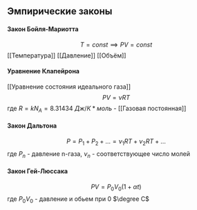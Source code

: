 ## Эмпирические законы
#### Закон Бойля-Мариотта
 $$T = const \implies PV = const$$
 [[Температура]] [[Давление]] [[Объём]]
#### Уравнение Клапейрона
[[Уравнение состояния идеального газа]]
 $$PV = \nu RT $$
где $R = kN_A =8.31434\ Дж/К*моль$  - [[Газовая постоянная]]
#### Закон Дальтона
 $$P = P_1 + P_2 + \ldots = \nu_1 RT + \nu_2 RT +\ldots$$
где $P_n$ - давление n-газа, $\nu_n$ - соответствующее число молей
#### Закон Гей-Люссака
 $$PV = P_0V_0(1 + \alpha t)$$
где $P_0 V_0$ - давление и обьем при 0 $\degree C$